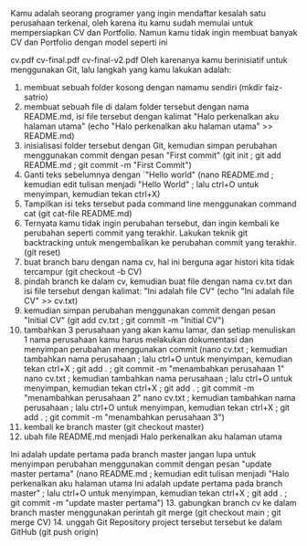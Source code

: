 Kamu adalah seorang programer yang ingin mendaftar kesalah satu perusahaan terkenal, oleh karena itu kamu sudah memulai untuk mempersiapkan CV dan Portfolio. Namun kamu tidak ingin membuat banyak CV dan Portfolio dengan model seperti ini

cv.pdf
cv-final.pdf
cv-final-v2.pdf
Oleh karenanya kamu berinisiatif untuk menggunakan Git, lalu langkah yang kamu lakukan adalah:

1. membuat sebuah folder kosong dengan namamu sendiri
    (mkdir faiz-satrio)
2. membuat sebuah file di dalam folder tersebut dengan nama README.md,  isi file tersebut dengan kalimat
"Halo perkenalkan aku halaman utama"
    (echo "Halo perkenalkan aku halaman utama" >> README.md)
3. inisialisasi folder tersebut dengan Git, kemudian simpan perubahan menggunakan commit dengan pesan
"First commit"
    (git init ; git add README.md ; git commit -m "First Commit")
4. Ganti teks sebelumnya dengan `"Hello world" 
    (nano README.md ; kemudian edit tulisan menjadi "Hello World" ; lalu ctrl+O untuk menyimpan, kemudian tekan ctrl+X)
5. Tampilkan isi teks tersebut pada command line menggunakan command cat (git cat-file README.md)
6. Ternyata kamu tidak ingin perubahan tersebut, dan ingin kembali ke perubahan seperti commit yang terakhir. Lakukan teknik git backtracking untuk mengembalikan ke perubahan commit yang terakhir. (git reset)
7. buat branch baru dengan nama cv, hal ini berguna agar histori kita tidak tercampur (git checkout -b CV)
8. pindah branch ke dalam cv, kemudian buat file dengan nama cv.txt dan isi file tersebut dengan kalimat:
"Ini adalah file CV"
    (echo "Ini adalah file CV" >> cv.txt)
9. kemudian simpan perubahan menggunakan commit dengan pesan
"Initial CV"
    (git add cv.txt ; git commit -m "Initial CV")
10. tambahkan 3 perusahaan yang akan kamu lamar, dan setiap menuliskan 1 nama perusahaan kamu harus melakukan dokumentasi dan menyimpan perubahan menggunakan commit
    (nano cv.txt ; kemudian tambahkan nama perusahaan ; lalu ctrl+O untuk menyimpan, kemudian tekan ctrl+X ; git add . ; git commit -m "menambahkan perusahaan 1"
    nano cv.txt ; kemudian tambahkan nama perusahaan ; lalu ctrl+O untuk menyimpan, kemudian tekan ctrl+X ; git add . ; git commit -m "menambahkan perusahaan 2"
    nano cv.txt ; kemudian tambahkan nama perusahaan ; lalu ctrl+O untuk menyimpan, kemudian tekan ctrl+X ; git add . ; git commit -m "menambahkan perusahaan 3")
11. kembali ke branch master
    (git checkout master)
12. ubah file README.md menjadi
Halo perkenalkan aku halaman utama

Ini adalah update pertama pada branch master
jangan lupa untuk menyimpan perubahan menggunakan commit dengan pesan
"update master pertama"
    (nano README.md ; kemudian edit tulisan menjadi 
    "Halo perkenalkan aku halaman utama 
    Ini adalah update pertama pada branch master" ; lalu ctrl+O untuk menyimpan, kemudian tekan ctrl+X ; git add . ; git commit -m "update master pertama")
13. gabungkan branch cv ke dalam branch master menggunakan perintah git merge (git checkout main ; git merge CV)
14. unggah Git Repository project tersebut tersebut ke dalam GitHub
    (git push origin)